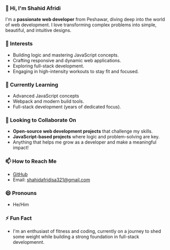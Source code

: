 ### 👋 Hi, I'm Shahid Afridi

I'm a **passionate web developer** from Peshawar, diving deep into the world of web development. I love transforming complex problems into simple, beautiful, and intuitive designs. 

### 👀 Interests
- Building logic and mastering JavaScript concepts.
- Crafting responsive and dynamic web applications.
- Exploring full-stack development.
- Engaging in high-intensity workouts to stay fit and focused.

### 🌱 Currently Learning
- Advanced JavaScript concepts 
- Webpack and modern build tools.
- Full-stack development (years of dedicated focus).

### 💞️ Looking to Collaborate On
- **Open-source web development projects** that challenge my skills.
- **JavaScript-based projects** where logic and problem-solving are key.
- Anything that helps me grow as a developer and make a meaningful impact!

### 📫 How to Reach Me
- [GitHub](https://github.com/shahidafridi-321)
- Email: [shahidafridisa321@gmail.com](mailto:shahidafridisa321@gmail.com) 

### 😄 Pronouns
- He/Him

### ⚡ Fun Fact
- I'm an enthusiast of fitness and coding, currently on a journey to shed some weight while building a strong foundation in full-stack developmennt.

<!---
shahidafridi-321/shahidafridi-321 is a ✨ special ✨ repository because its `README.md` (this file) appears on your GitHub profile.
You can click the Preview link to take a look at your changes.
--->
